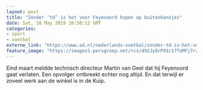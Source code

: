 ```yaml
---
layout: post
title: "Zonder ‘td’ is het voor Feyenoord hopen op buitenkansjes"
date: Sat, 18 May 2019 10:50:12 GMT
categories: 
- sport 
- voetbal 
externe_link: "https://www.ad.nl/nederlands-voetbal/zonder-td-is-het-voor-feyenoord-hopen-op-buitenkansjes~a16c0f93/"
feature_image: "https://images1.persgroep.net/rcs/d92JyQrP91c17ToMFj7rzPMXUEE/diocontent/36724632/_fitwidth/400/?appId=21791a8992982cd8da851550a453bd7f&quality=0.7"
---
```


Eind maart meldde technisch directeur Martin van Geel dat hij Feyenoord gaat verlaten. Een opvolger ontbreekt echter nog altijd. En dat terwijl er zoveel werk aan de winkel is in de Kuip.
